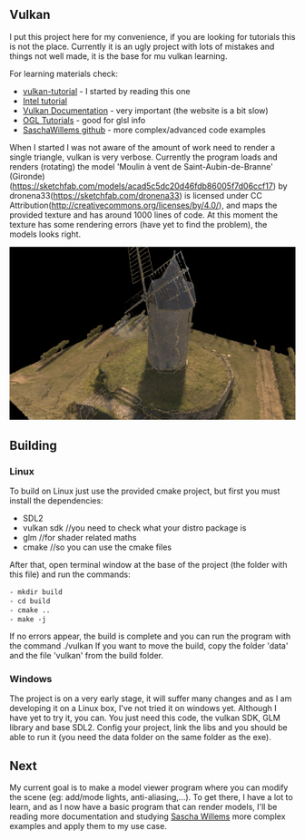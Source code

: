 ## Vulkan

I put this project here for my convenience, if you are looking for tutorials this is not the place.
Currently it is an ugly project with lots of mistakes and things not well made, it is the base for mu vulkan learning.

 For learning materials check:
- [vulkan-tutorial](https://vulkan-tutorial.com) - I started by reading this one
- [Intel tutorial](https://software.intel.com/en-us/articles/api-without-secrets-introduction-to-vulkan-part-1)
- [Vulkan Documentation](https://www.khronos.org/registry/vulkan/specs/1.0/html/vkspec.html) - very important (the website is a bit slow)
- [OGL Tutorials](https://learnopengl.com/#!Introduction) - good for glsl info
- [SaschaWillems github](https://github.com/SaschaWillems/Vulkan) - more complex/advanced code examples

When I started I was not aware of the amount of work need to render a single triangle, vulkan is very verbose.
Currently the program loads and renders (rotating) the model 'Moulin à vent de Saint-Aubin-de-Branne' (Gironde)(https://sketchfab.com/models/acad5c5dc20d46fdb86005f7d06ccf17) by dronena33(https://sketchfab.com/dronena33) is licensed under CC Attribution(http://creativecommons.org/licenses/by/4.0/), and maps the provided texture and has around 1000 lines of code.
At this moment the texture has some rendering errors (have yet to find the problem), the models looks right.

![Screenshot](img/Screenshot.png)

## Building

### Linux

To build on Linux just use the provided cmake project, but first you must install the dependencies:
- SDL2
- vulkan sdk //you need to check what your distro package is
- glm //for shader related maths
- cmake //so you can use the cmake files

After that, open terminal window at the base of the project (the folder with this file) and run the commands:

```
- mkdir build
- cd build
- cmake ..
- make -j
```
If no errors appear, the build is complete and you can run the program with the command ./vulkan
If you want to move the build, copy the folder 'data' and the file 'vulkan' from the build folder.

### Windows

The project is on a very early stage, it will suffer many changes and as I am developing it on a Linux box, I've not tried it on windows yet.
Although I have yet to try it, you can. You just need this code, the vulkan SDK, GLM library and base SDL2. Config your project, link the libs and you should be able to run it (you need the data folder on the same folder as the exe).

## Next
My current goal is to make a model viewer program where you can modify the scene (eg: add/mode lights, anti-aliasing,...). To get there, I have a lot to learn, and as I now have a basic program that can render models, I'll be reading more documentation and studying [Sascha Willems](https://github.com/SaschaWillems/Vulkan) more complex examples and apply them to my use case.
